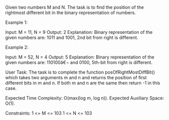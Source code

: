 Given two numbers M and N. The task is to find the position of the rightmost different bit in the binary representation of numbers.

Example 1: 

Input: M = 11, N = 9
Output: 2
Explanation: Binary representation of the given 
numbers are: 1011 and 1001, 
2nd bit from right is different.

Example 2:

Input: M = 52, N = 4
Output: 5
Explanation: Binary representation of the given 
numbers are: 110100â€¬ and 0100, 
5th-bit from right is different.

User Task:
The task is to complete the function posOfRightMostDiffBit() which takes two arguments m and n and returns the position of first different bits in m and n. If both m and n are the same then return -1 in this case.

Expected Time Complexity: O(max(log m, log n)).
Expected Auxiliary Space: O(1).

Constraints:
1 <= M <= 103
1 <= N <= 103
